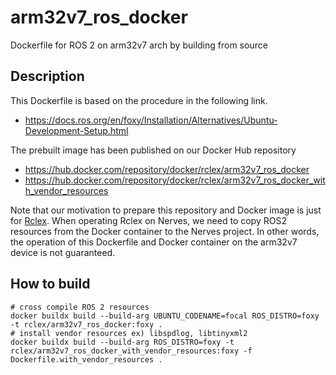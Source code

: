 # arm32v7_ros_docker

Dockerfile for ROS 2 on arm32v7 arch by building from source

## Description

This Dockerfile is based on the procedure in the following link.

- https://docs.ros.org/en/foxy/Installation/Alternatives/Ubuntu-Development-Setup.html

The prebuilt image has been published on our Docker Hub repository

- https://hub.docker.com/repository/docker/rclex/arm32v7_ros_docker
- https://hub.docker.com/repository/docker/rclex/arm32v7_ros_docker_with_vendor_resources

Note that our motivation to prepare this repository and Docker image is just for [Rclex](https://github.com/rclex/rclex).
When operating Rclex on Nerves, we need to copy ROS2 resources from the Docker container to the Nerves project.
In other words, the operation of this Dockerfile and Docker container on the arm32v7 device is not guaranteed.

## How to build

```
# cross compile ROS 2 resources
docker buildx build --build-arg UBUNTU_CODENAME=focal ROS_DISTRO=foxy -t rclex/arm32v7_ros_docker:foxy .
# install vendor resources ex) libspdlog, libtinyxml2
docker buildx build --build-arg ROS_DISTRO=foxy -t rclex/arm32v7_ros_docker_with_vendor_resources:foxy -f Dockerfile.with_vendor_resources .
```
